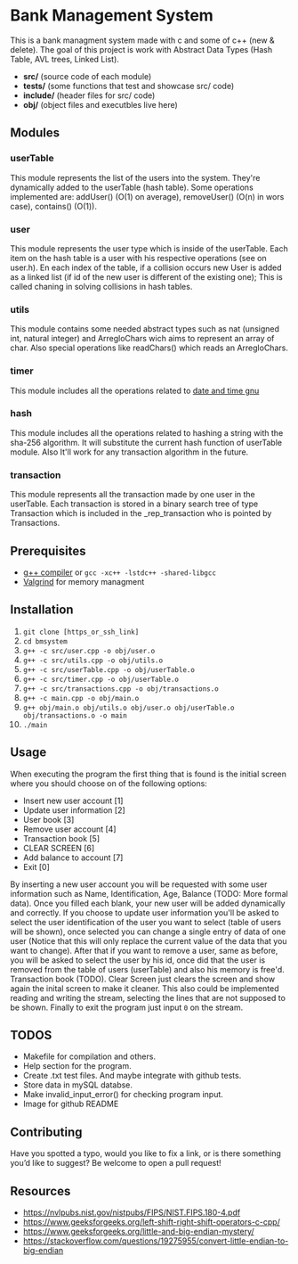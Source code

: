 # Bank Management System
This is a bank managment system made with c and some of c++ (new & delete). The goal of this project is work with Abstract Data Types (Hash Table, AVL trees, Linked List).

- **src/** (source code of each module)
- **tests/** (some functions that test and showcase src/ code)
- **include/** (header files for src/ code)
- **obj/** (object files and executbles live here)

## Modules
### userTable
This module represents the list of the users into the system. They're dynamically added to the userTable (hash table). Some operations implemented are: addUser() (O(1) on average), removeUser() (O(n) in wors case), contains() (O(1)).
### user
This module represents the user type which is inside of the userTable. Each item on the hash table is a user with his respective operations (see on user.h). En each index of the table, if a collision occurs new User is added as a linked list (if id of the new user is different of the existing one); This is called chaning in solving collisions in hash tables.
### utils
This module contains some needed abstract types such as nat (unsigned int, natural integer) and ArregloChars wich aims to represent an array of char. Also special operations like readChars() which reads an ArregloChars. 
### timer
This module includes all the operations related to [date and time gnu]('https://www.gnu.org/software/libc/manual/html_node/Date-and-Time.html')
### hash
This module includes all the operations related to hashing a string with the sha-256 algorithm. It will substitute the current hash function of userTable module. Also It'll work for any transaction algorithm in the future.
### transaction
This module represents all the transaction made by one user in the userTable. Each transaction is stored in a binary search tree of type Transaction which is included in the _rep_transaction who is pointed by Transactions.

## Prerequisites
- [g++ compiler](https://gcc.gnu.org) or `gcc -xc++ -lstdc++ -shared-libgcc`
- [Valgrind](https://valgrind.org) for memory managment 

## Installation
1. `git clone [https_or_ssh_link]`
2. `cd bmsystem`
3. `g++ -c src/user.cpp -o obj/user.o`
4. `g++ -c src/utils.cpp -o obj/utils.o`
5. `g++ -c src/userTable.cpp -o obj/userTable.o`
6. `g++ -c src/timer.cpp -o obj/userTable.o`
7. `g++ -c src/transactions.cpp -o obj/transactions.o`
8. `g++ -c main.cpp -o obj/main.o`
9. `g++ obj/main.o obj/utils.o obj/user.o obj/userTable.o obj/transactions.o -o main`
10. `./main`

## Usage
When executing the program the first thing that is found is the initial screen where you should choose on of the following options: 
- Insert new user account [1]
- Update user information [2]
- User book [3]
- Remove user account [4]
- Transaction book [5]
- CLEAR SCREEN [6]
- Add balance to account [7]
- Exit [0]

By inserting a new user account you will be requested with some user information such as Name, Identification, Age, Balance (TODO: More formal data). Once you filled each blank, your new user will be added dynamically and correctly. If you choose to update user information you'll be asked to select the user identification of the user you want to select (table of users will be shown), once selected you can change a single entry of data of one user (Notice that this will only replace the current value of the data that you want to change).
After that if you want to remove a user, same as before, you will be asked to select the user by his id, once did that the user is removed from the table of users (userTable) and also his memory is free'd. 
Transaction book (TODO).
Clear Screen just clears the screen and show again the inital screen to make it cleaner. This also could be implemented reading and writing the stream, selecting the lines that are not supposed to be shown. Finally to exit the program just input `0` on the stream.

## TODOS
- Makefile for compilation and others.
- Help section for the program.
- Create .txt test files. And maybe integrate with github tests.
- Store data in mySQL databse.
- Make invalid_input_error() for checking program input.
- Image for github README

## Contributing
Have you spotted a typo, would you like to fix a link, or is there something you’d like to suggest? Be welcome to open a pull request!

## Resources
- https://nvlpubs.nist.gov/nistpubs/FIPS/NIST.FIPS.180-4.pdf
- https://www.geeksforgeeks.org/left-shift-right-shift-operators-c-cpp/
- https://www.geeksforgeeks.org/little-and-big-endian-mystery/
- https://stackoverflow.com/questions/19275955/convert-little-endian-to-big-endian
